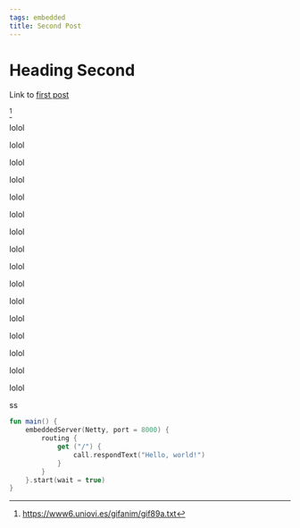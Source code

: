 ```yaml
---
tags: embedded
title: Second Post
---
```


# Heading Second

Link to [first post](#article_0001)

<link href="https://cdnjs.cloudflare.com/ajax/libs/highlight.js/11.3.1/styles/atom-one-light.min.css" rel="stylesheet">

[^1]

lolol

lolol

lolol

lolol

lolol

lolol

lolol

lolol

lolol

lolol

lolol

lolol

lolol

lolol

lolol

lolol

[^1]: https://www6.uniovi.es/gifanim/gif89a.txt

ss

```kotlin
fun main() {
    embeddedServer(Netty, port = 8000) {
        routing {
            get ("/") {
                call.respondText("Hello, world!")
            }
        }
    }.start(wait = true)
}
```
